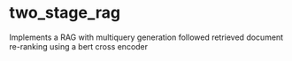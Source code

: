 # two_stage_rag
Implements a RAG with multiquery generation followed retrieved document re-ranking using a bert cross encoder
